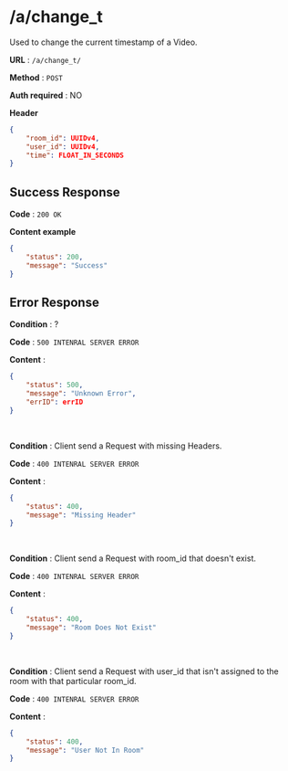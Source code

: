 # /a/change_t
Used to change the current timestamp of a Video.

**URL** : `/a/change_t/`

**Method** : `POST`

**Auth required** : NO

**Header**

```json
{
    "room_id": UUIDv4,
    "user_id": UUIDv4,
    "time": FLOAT_IN_SECONDS
}
```

## Success Response

**Code** : `200 OK`

**Content example**

```json
{
    "status": 200,
    "message": "Success"
}
```

## Error Response

**Condition** : ?

**Code** : `500 INTENRAL SERVER ERROR`

**Content** : 

```json
{
    "status": 500,
    "message": "Unknown Error",
    "errID": errID
}
```

<br>

**Condition** : Client send a Request with missing Headers.

**Code** : `400 INTENRAL SERVER ERROR`

**Content** : 

```json
{
    "status": 400,
    "message": "Missing Header"
}
```

<br>

**Condition** : Client send a Request with room_id that doesn't exist.

**Code** : `400 INTENRAL SERVER ERROR`

**Content** : 

```json
{
    "status": 400,
    "message": "Room Does Not Exist"
}
```

<br>

**Condition** : Client send a Request with user_id that isn't assigned to the room with that particular room_id.

**Code** : `400 INTENRAL SERVER ERROR`

**Content** : 

```json
{
    "status": 400,
    "message": "User Not In Room"
}
```
